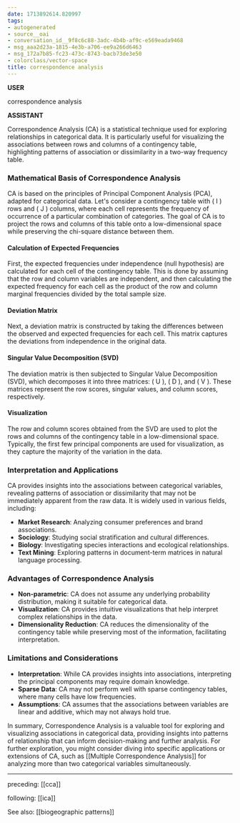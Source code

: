 ```yaml
---
date: 1713892614.820997
tags:
- autogenerated
- source__oai
- conversation_id__9f8c6c88-3adc-4b4b-af9c-e569eada9468
- msg_aaa2d23a-1815-4e3b-a706-ee9a266d6463
- msg_172a7b85-fc23-473c-8743-bacb73de3e50
- colorclass/vector-space
title: correspondence analysis
---
```


**USER**

correspondence analysis


**ASSISTANT**

Correspondence Analysis (CA) is a statistical technique used for exploring relationships in categorical data. It is particularly useful for visualizing the associations between rows and columns of a contingency table, highlighting patterns of association or dissimilarity in a two-way frequency table.

### Mathematical Basis of Correspondence Analysis

CA is based on the principles of Principal Component Analysis (PCA), adapted for categorical data. Let's consider a contingency table with \( I \) rows and \( J \) columns, where each cell represents the frequency of occurrence of a particular combination of categories. The goal of CA is to project the rows and columns of this table onto a low-dimensional space while preserving the chi-square distance between them.

#### Calculation of Expected Frequencies

First, the expected frequencies under independence (null hypothesis) are calculated for each cell of the contingency table. This is done by assuming that the row and column variables are independent, and then calculating the expected frequency for each cell as the product of the row and column marginal frequencies divided by the total sample size.

#### Deviation Matrix

Next, a deviation matrix is constructed by taking the differences between the observed and expected frequencies for each cell. This matrix captures the deviations from independence in the original data.

#### Singular Value Decomposition (SVD)

The deviation matrix is then subjected to Singular Value Decomposition (SVD), which decomposes it into three matrices: \( U \), \( D \), and \( V \). These matrices represent the row scores, singular values, and column scores, respectively.

#### Visualization

The row and column scores obtained from the SVD are used to plot the rows and columns of the contingency table in a low-dimensional space. Typically, the first few principal components are used for visualization, as they capture the majority of the variation in the data.

### Interpretation and Applications

CA provides insights into the associations between categorical variables, revealing patterns of association or dissimilarity that may not be immediately apparent from the raw data. It is widely used in various fields, including:

- **Market Research**: Analyzing consumer preferences and brand associations.
- **Sociology**: Studying social stratification and cultural differences.
- **Biology**: Investigating species interactions and ecological relationships.
- **Text Mining**: Exploring patterns in document-term matrices in natural language processing.

### Advantages of Correspondence Analysis

- **Non-parametric**: CA does not assume any underlying probability distribution, making it suitable for categorical data.
- **Visualization**: CA provides intuitive visualizations that help interpret complex relationships in the data.
- **Dimensionality Reduction**: CA reduces the dimensionality of the contingency table while preserving most of the information, facilitating interpretation.

### Limitations and Considerations

- **Interpretation**: While CA provides insights into associations, interpreting the principal components may require domain knowledge.
- **Sparse Data**: CA may not perform well with sparse contingency tables, where many cells have low frequencies.
- **Assumptions**: CA assumes that the associations between variables are linear and additive, which may not always hold true.

In summary, Correspondence Analysis is a valuable tool for exploring and visualizing associations in categorical data, providing insights into patterns of relationship that can inform decision-making and further analysis. For further exploration, you might consider diving into specific applications or extensions of CA, such as [[Multiple Correspondence Analysis]] for analyzing more than two categorical variables simultaneously.


---

preceding: [[cca]]  


following: [[ica]]

See also: [[biogeographic patterns]]